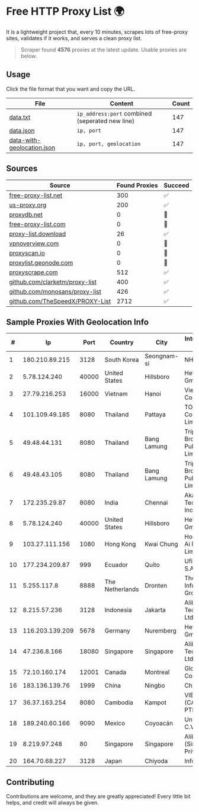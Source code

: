 
# Free HTTP Proxy List 🌍

It is a lightweight project that, every 10 minutes, scrapes lots of free-proxy sites, validates if it works, and serves a clean proxy list.


> Scraper found **4576** proxies at the latest update. Usable proxies are below.

## Usage

Click the file format that you want and copy the URL.


|File|Content|Count|
|----|-------|-----|
|[data.txt](https://raw.githubusercontent.com/themiralay/Proxy-List-World/master/data.txt)|`ip_address:port` combined (seperated new line)|147|
|[data.json](https://raw.githubusercontent.com/themiralay/Proxy-List-World/master/data.json)|`ip, port`|147|
|[data-with-geolocation.json](https://raw.githubusercontent.com/themiralay/Proxy-List-World/master/data-with-geolocation.json)|`ip, port, geolocation`|147|

## Sources

|Source|Found Proxies|Succeed|
|------|-------------|-------|
|[free-proxy-list.net](https://free-proxy-list.net)|300|✅|
|[us-proxy.org](https://www.us-proxy.org)|200|✅|
|[proxydb.net](http://proxydb.net)|0|🚫|
|[free-proxy-list.com](https://free-proxy-list.com/?page=&port=&type%5B%5D=http&type%5B%5D=https&up_time=0&search=Search)|0|🚫|
|[proxy-list.download](https://www.proxy-list.download/HTTP)|26|✅|
|[vpnoverview.com](https://vpnoverview.com/privacy/anonymous-browsing/free-proxy-servers)|0|🚫|
|[proxyscan.io](https://www.proxyscan.io)|0|🚫|
|[proxylist.geonode.com](https://proxylist.geonode.com/api/proxy-list?limit=300&page=1&sort_by=lastChecked&sort_type=desc&protocols=http,https)|0|🚫|
|[proxyscrape.com](https://api.proxyscrape.com/v2/?request=displayproxies&protocol=http&timeout=10000&country=all&ssl=all&anonymity=all)|512|✅|
|[github.com/clarketm/proxy-list](https://raw.githubusercontent.com/clarketm/proxy-list/master/proxy-list-raw.txt)|400|✅|
|[github.com/monosans/proxy-list](https://raw.githubusercontent.com/monosans/proxy-list/main/proxies/http.txt)|426|✅|
|[github.com/TheSpeedX/PROXY-List](https://raw.githubusercontent.com/TheSpeedX/PROXY-List/master/http.txt)|2712|✅|


## Sample Proxies With Geolocation Info

|#|Ip|Port|Country|City|Internet Service Provider|
|-|--|----|-------|----|-------------------------|
|1|180.210.89.215|3128|South Korea|Seongnam-si|NHNCLOUD|
|2|5.78.124.240|40000|United States|Hillsboro|Hetzner Online GmbH|
|3|27.79.216.253|16000|Vietnam|Hanoi|Viettel Corporation|
|4|101.109.49.185|8080|Thailand|Pattaya|TOT Public Company Limited|
|5|49.48.44.131|8080|Thailand|Bang Lamung|Triple T Broadband Public Company Limited|
|6|49.48.43.105|8080|Thailand|Bang Lamung|Triple T Broadband Public Company Limited|
|7|172.235.29.87|8080|India|Chennai|Akamai Technologies, Inc.|
|8|5.78.124.240|40000|United States|Hillsboro|Hetzner Online GmbH|
|9|103.27.111.156|1080|Hong Kong|Kwai Chung|Hong Kong San Ai Net Int'l Limited|
|10|177.234.209.87|999|Ecuador|Quito|Ufinet Panama S.A.|
|11|5.255.117.8|8888|The Netherlands|Dronten|The Infrastructure Group B.V.|
|12|8.215.57.236|3128|Indonesia|Jakarta|Alibaba (US) Technology Co., Ltd.|
|13|116.203.139.209|5678|Germany|Nuremberg|Hetzner Online GmbH|
|14|47.236.8.166|18080|Singapore|Singapore|Alibaba (US) Technology Co., Ltd.|
|15|72.10.160.174|12001|Canada|Montreal|GloboTech Communications|
|16|183.136.139.76|1999|China|Ningbo|China Telecom|
|17|36.37.163.254|8080|Cambodia|Kampot|VIETTEL (CAMBODIA) PTE., LTD|
|18|189.240.60.166|9090|Mexico|Coyoacán|Uninet S.A. de C.V.|
|19|8.219.97.248|80|Singapore|Singapore|Alibaba Cloud (Singapore) Private Limited|
|20|164.70.68.227|3128|Japan|Chiyoda|InfoSphere|



## Contributing

Contributions are welcome, and they are greatly appreciated! Every
little bit helps, and credit will always be given.

